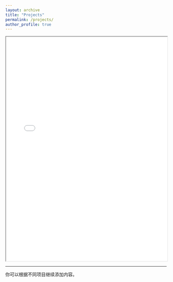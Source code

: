 ```yaml
---
layout: archive
title: "Projects"
permalink: /projects/
author_profile: true
---
```

<iframe src="/files/ISIE2025-000258-Qianyue%20Wang.pdf" width="100%" height="700px"></iframe>


---

你可以根据不同项目继续添加内容。
